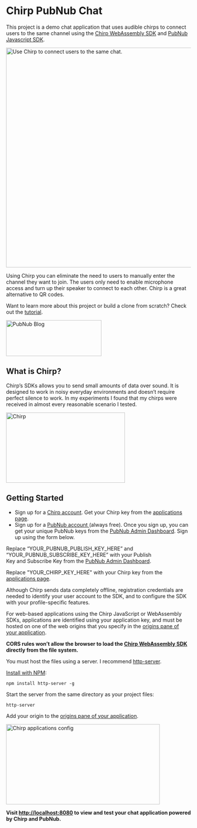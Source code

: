 # Chirp PubNub Chat

This project is a demo chat application that uses audible chirps to connect users to the same channel using the [Chirp WebAssembly SDK](https://developers.chirp.io/docs/getting-started/wasm) and [PubNub Javascript SDK](https://www.pubnub.com/docs/web-javascript/pubnub-javascript-sdk?devrel_gh=Chirp-PubNub-Chat).

<img class="aligncenter" src="https://www.pubnub.com/blog/wp-content/uploads/2019/04/chirp-chat.gif" alt="Use Chirp to connect users to the same chat." width="600" />

Using Chirp you can eliminate the need to users to manually enter the channel they want to join. The users only need to enable microphone access and turn up their speaker to connect to each other. Chirp is a great alternative to QR codes.

Want to learn more about this project or build a clone from scratch? Check out the [tutorial](https://www.pubnub.com/blog/how-to-send-chat-invites-using-chirp/?devrel_gh=Chirp-PubNub-Chat).

<a href="https://www.pubnub.com/blog/how-to-send-chat-invites-using-chirp/?devrel_gh=Chirp-PubNub-Chat">
    <img alt="PubNub Blog" src="https://i.imgur.com/aJ927CO.png" width=260 height=98/>
</a>

## What is Chirp?

Chirp’s SDKs allows you to send small amounts of data over sound. It is designed to work in noisy everyday environments and doesn’t require perfect silence to work. In my experiments I found that my chirps were received in almost every reasonable scenario I tested.

<a href="https://chirp.io" target="_blank" rel="noopener"><img src="https://www.pubnub.com/blog/wp-content/uploads/2019/04/chirp.io_.gif" alt="Chirp" width="324" height="192" /></a>

## Getting Started

<ul>
 	<li>Sign up for a <a href="https://developers.chirp.io" target="_blank" rel="noopener noreferrer">Chirp account</a>. Get your Chirp key from the <a href="https://developers.chirp.io/applications" target="_blank" rel="noopener noreferrer">applications page</a>.</li>
 	<li>Sign up for a <a href="https://dashboard.pubnub.com/signup/" target="_blank" rel="noopener noreferrer">PubNub account </a>(always free). Once you sign up, you can get your unique PubNub keys from the <a href="https://admin.pubnub.com/" target="_blank" rel="noopener noreferrer">PubNub Admin Dashboard</a>. Sign up using the form below.</li>
</ul>

Replace “YOUR_PUBNUB_PUBLISH_KEY_HERE” and “YOUR_PUBNUB_SUBSCRIBE_KEY_HERE” with your Publish Key and Subscribe Key from the <a href="https://admin.pubnub.com/" target="_blank" rel="noopener noreferrer">PubNub Admin Dashboard</a>.

Replace "YOUR_CHIRP_KEY_HERE" with your Chirp key from the <a href="https://developers.chirp.io/applications" target="_blank" rel="noopener noreferrer">applications page</a>.

Although Chirp sends data completely offline, registration credentials are needed to identify your user account to the SDK, and to configure the SDK with your profile-specific features.
<p class="paragraph paragraph--margin-bottom ">For web-based applications using the Chirp JavaScript or WebAssembly SDKs, applications are identified using your application key, and must be hosted on one of the web origins that you specify in the <a href="https://developers.chirp.io/applications">origins pane of your application</a>.</p>

<strong>CORS rules won’t allow the browser to load the <a href="https://developers.chirp.io/docs/getting-started/wasm" target="_blank" rel="noopener noreferrer">Chirp WebAssembly SDK</a> directly from the file system.</strong>

You must host the files using a server. I recommend <a href="https://www.npmjs.com/package/http-server" target="_blank" rel="noopener noreferrer">http-server</a>.

<a href="https://www.npmjs.com/get-npm" target="_blank" rel="noopener">Install with NPM</a>:

<code>npm install http-server -g</code>

Start the server from the same directory as your project files:

<code>http-server</code>

Add your origin to the <a href="https://developers.chirp.io/applications" target="_blank" rel="noopener">origins pane of your application</a>.

<a href="https://developers.chirp.io/applications" target="_blank" rel="noopener"><img src="https://www.pubnub.com/blog/wp-content/uploads/2019/04/Screen-Shot-2019-04-15-at-3.24.29-PM.png" alt="Chirp applications config" width="419" height="219" /></a>

<strong>Visit <a href="http://localhost:8080" target="_blank" rel="noopener">http://localhost:8080</a> to view and test your chat application powered by Chirp and PubNub.</strong>
